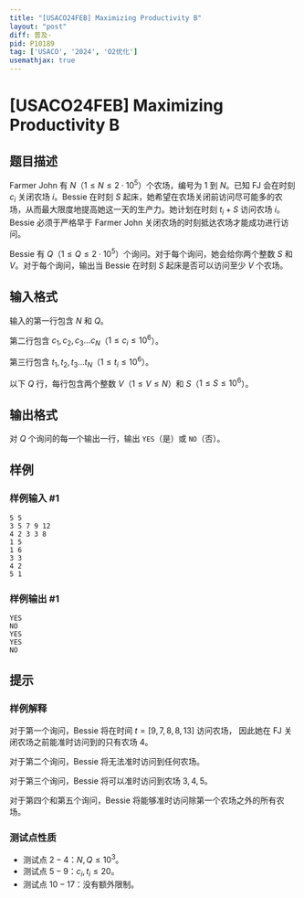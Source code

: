 ```yaml
---
title: "[USACO24FEB] Maximizing Productivity B"
layout: "post"
diff: 普及-
pid: P10189
tag: ['USACO', '2024', 'O2优化']
usemathjax: true
---
```


# [USACO24FEB] Maximizing Productivity B
## 题目描述

Farmer John 有 $N$（$1\le N\le 2\cdot 10^5$）个农场，编号为 $1$ 到 $N$。已知 FJ 会在时刻 $c_i$ 关闭农场 $i$。Bessie 在时刻 $S$ 起床，她希望在农场关闭前访问尽可能多的农场，从而最大限度地提高她这一天的生产力。她计划在时刻 $t_i+S$ 访问农场 $i$。Bessie 必须于严格早于 Farmer John 关闭农场的时刻抵达农场才能成功进行访问。

Bessie 有 $Q$（$1\le Q\le 2\cdot 10^5$）个询问。对于每个询问，她会给你两个整数 $S$ 和 $V$。对于每个询问，输出当 Bessie 在时刻 $S$ 起床是否可以访问至少 $V$ 个农场。
## 输入格式

输入的第一行包含 $N$ 和 $Q$。

第二行包含 $c_1,c_2,c_3\ldots c_N$（$1\le c_i\le 10^6$）。

第三行包含 $t_1,t_2,t_3\ldots t_N$（$1\le t_i\le 10^6$）。

以下 $Q$ 行，每行包含两个整数 $V$（$1\le V\le N$）和 $S$（$1\le S\le 10^6$）。 
## 输出格式

对 $Q$ 个询问的每一个输出一行，输出 `YES`（是）或 `NO`（否）。
## 样例

### 样例输入 #1
```
5 5
3 5 7 9 12
4 2 3 3 8
1 5
1 6
3 3
4 2
5 1
```
### 样例输出 #1
```
YES
NO
YES
YES
NO
```
## 提示

### 样例解释

对于第一个询问，Bessie 将在时间 $t=[9,7,8,8,13]$ 访问农场， 因此她在 FJ 关闭农场之前能准时访问到的只有农场 $4$。

对于第二个询问，Bessie 将无法准时访问到任何农场。

对于第三个询问，Bessie 将可以准时访问到农场 $3,4,5$。

对于第四个和第五个询问，Bessie 将能够准时访问除第一个农场之外的所有农场。

### 测试点性质

- 测试点 $2-4$：$N,Q\le 10^3$。
- 测试点 $5-9$：$c_i,t_i\le 20$。
- 测试点 $10-17$：没有额外限制。
